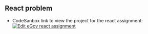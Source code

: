 ## React problem
* CodeSanbox link to view the project for the react assignment:
[![Edit eGov react assignment](https://codesandbox.io/static/img/play-codesandbox.svg)](https://codesandbox.io/s/egov-react-assignment-qsdxw?fontsize=14)